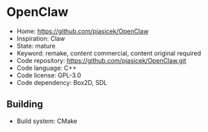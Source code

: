 # OpenClaw

- Home: https://github.com/pjasicek/OpenClaw
- Inspiration: Claw
- State: mature
- Keyword: remake, content commercial, content original required
- Code repository: https://github.com/pjasicek/OpenClaw.git
- Code language: C++
- Code license: GPL-3.0
- Code dependency: Box2D, SDL

## Building

- Build system: CMake

